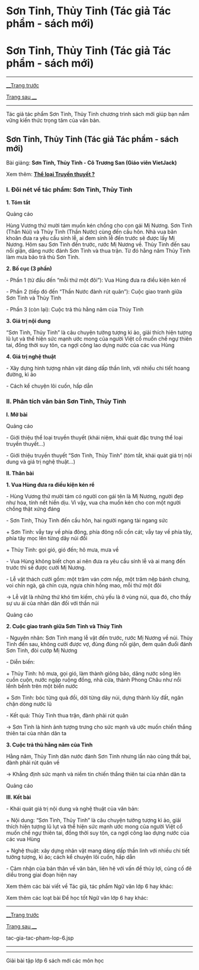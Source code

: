 # Sơn Tinh, Thủy Tinh (Tác giả Tác phẩm - sách mới)

# Sơn Tinh, Thủy Tinh (Tác giả Tác phẩm - sách mới)

* * *

[__Trang trước](https://vietjack.com/ngu-van-6/tac-gia-tac-pham-lop-6.jsp)

[Trang sau __](https://vietjack.com/ngu-van-6/tac-gia-tac-pham-lop-6.jsp)

* * *

Tác giả tác phẩm Sơn Tinh, Thủy Tinh chương trình sách mới giúp bạn nắm vững kiến thức trọng tâm của văn bản.

## Sơn Tinh, Thủy Tinh (Tác giả Tác phẩm - sách mới)

Bài giảng: **Sơn Tinh, Thủy Tinh - Cô Trương San (Giáo viên VietJack)**

Xem thêm: [**Thể loại Truyền thuyết ?**](https://vietjack.com/ngu-van-6/the-loai-truyen-thuyet.jsp)

### I. Đôi nét về tác phẩm: Sơn Tinh, Thủy Tinh 

**1\. Tóm tắt**

Quảng cáo

Hùng Vương thứ mười tám muốn kén chồng cho con gái Mị Nương. Sơn Tinh (Thần Núi) và Thủy Tinh (Thần Nước) cùng đến cầu hôn. Nhà vua băn khoăn đưa ra yêu cầu sính lễ, ai đem sính lễ đến trước sẽ được lấy Mị Nương. Hôm sau Sơn Tinh đến trước, rước Mị Nương về. Thủy Tinh đến sau nổi giận, dâng nước đánh Sơn Tinh và thua trận. Từ đó hằng năm Thủy Tinh làm mưa bão trả thù Sơn Tinh.

**2\. Bố cục (3 phần)**

\- Phần 1 (từ đầu đến “mỗi thứ một đôi”): Vua Hùng đưa ra điều kiện kén rể

\- Phần 2 (tiếp đó đến “Thần Nước đành rút quân”): Cuộc giao tranh giữa Sơn Tinh và Thủy Tinh

\- Phần 3 (còn lại): Cuộc trả thù hằng năm của Thủy Tinh

**3\. Giá trị nội dung**

“Sơn Tinh, Thủy Tinh” là câu chuyện tưởng tượng kì ảo, giải thích hiện tượng lũ lụt và thể hiện sức mạnh ước mong của người Việt cổ muốn chế ngự thiên tai, đồng thời suy tôn, ca ngợi công lao dựng nước của các vua Hùng

**4\. Giá trị nghệ thuật**

\- Xây dựng hình tượng nhân vật dáng dấp thần linh, với nhiều chi tiết hoang đường, kì ảo

\- Cách kể chuyện lôi cuốn, hấp dẫn

### II. Phân tích văn bản Sơn Tinh, Thủy Tinh

**I. Mở bài**

Quảng cáo

\- Giới thiệu thể loại truyền thuyết (khái niệm, khái quát đặc trưng thể loại truyền thuyết…)

\- Giới thiệu truyền thuyết “Sơn Tinh, Thủy Tinh” (tóm tắt, khái quát giá trị nội dung và giá trị nghệ thuật…)

**II. Thân bài**

**1\. Vua Hùng đưa ra điều kiện kén rể**

\- Hùng Vương thứ mười tám có người con gái tên là Mị Nương, người đẹp như hoa, tính nết hiền dịu. Vì vậy, vua cha muốn kén cho con một người chồng thật xứng đáng

\- Sơn Tinh, Thủy Tinh đến cầu hôn, hai người ngang tài ngang sức 

\+ Sơn Tinh: vẫy tay về phía đông, phía đông nổi cồn cát; vẫy tay về phía tây, phía tây mọc lên từng dãy núi đồi

\+ Thủy Tinh: gọi gió, gió đến; hô mưa, mưa về

\- Vua Hùng không biết chọn ai nên đưa ra yêu cầu sính lễ và ai mang đến trước thì sẽ được cưới Mị Nương.

\- Lễ vật thách cưới gồm: một trăm ván cơm nếp, một trăm nệp bánh chưng, voi chín ngà, gà chín cựa, ngựa chín hồng mao, mỗi thứ một đôi

→ Lễ vật là những thứ khó tìm kiếm, chủ yếu là ở vùng núi, qua đó, cho thấy sự ưu ái của nhân dân đối với thần núi

Quảng cáo

**2\. Cuộc giao tranh giữa Sơn Tinh và Thủy Tinh**

\- Nguyên nhân: Sơn Tinh mang lễ vật đến trước, rước Mị Nương về núi. Thủy Tinh đến sau, không cưới được vợ, đùng đùng nổi giận, đem quân đuổi đánh Sơn Tinh, đòi cướp Mị Nương

\- Diễn biến:

\+ Thủy Tinh: hô mưa, gọi gió, làm thành giông bão, dâng nước sông lên cuồn cuộn, nước ngập ruộng đồng, nhà cửa, thành Phong Châu như nổi lềnh bềnh trên một biển nước

\+ Sơn Tinh: bóc từng quả đồi, dời từng dãy núi, dựng thành lũy đất, ngăn chặn dòng nước lũ

\- Kết quả: Thủy Tinh thua trận, đành phải rút quân

→ Sơn Tinh là hình ảnh tượng trưng cho sức mạnh và ước muốn chiến thắng thiên tai của nhân dân ta

**3\. Cuộc trả thù hằng năm của Tinh**

Hằng năm, Thủy Tinh dân nước đánh Sơn Tinh nhưng lần nào cũng thất bại, đành phải rút quân về

→ Khẳng định sức mạnh và niềm tin chiến thắng thiên tai của nhân dân ta

Quảng cáo

**III. Kết bài**

\- Khái quát giá trị nội dung và nghệ thuật của văn bản:

\+ Nội dung: “Sơn Tinh, Thủy Tinh” là câu chuyện tưởng tượng kì ảo, giải thích hiện tượng lũ lụt và thể hiện sức mạnh ước mong của người Việt cổ muốn chế ngự thiên tai, đồng thời suy tôn, ca ngợi công lao dựng nước của các vua Hùng

\+ Nghệ thuật: xây dựng nhân vật mang dáng dấp thần linh với nhiều chi tiết tưởng tượng, kì ảo; cách kể chuyện lôi cuốn, hấp dẫn

\- Cảm nhận của bản thân về văn bản, liên hệ với vấn đề thủy lợi, củng cố đê diều trong giai đoạn hiện nay

Xem thêm các bài viết về Tác giả, tác phẩm Ngữ văn lớp 6 hay khác:

Xem thêm các loạt bài Để học tốt Ngữ văn lớp 6 hay khác:

* * *

[__Trang trước](https://vietjack.com/ngu-van-6/tac-gia-tac-pham-lop-6.jsp)

[Trang sau __](https://vietjack.com/ngu-van-6/tac-gia-tac-pham-lop-6.jsp)

tac-gia-tac-pham-lop-6.jsp

* * *

* * *

Giải bài tập lớp 6 sách mới các môn học
